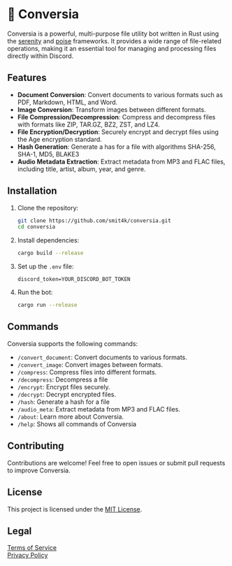 # 📁 Conversia

Conversia is a powerful, multi-purpose file utility bot written in Rust using the [serenity](https://github.com/serenity-rs/serenity) and [poise](https://github.com/serenity-rs/poise) frameworks. It provides a wide range of file-related operations, making it an essential tool for managing and processing files directly within Discord.

## Features

- **Document Conversion**: Convert documents to various formats such as PDF, Markdown, HTML, and Word.
- **Image Conversion**: Transform images between different formats.
- **File Compression/Decompression**: Compress and decompress files with formats like ZIP, TAR.GZ, BZ2, ZST, and LZ4.
- **File Encryption/Decryption**: Securely encrypt and decrypt files using the Age encryption standard.
- **Hash Generation**: Generate a has for a file with algorithms SHA-256, SHA-1, MD5, BLAKE3
- **Audio Metadata Extraction**: Extract metadata from MP3 and FLAC files, including title, artist, album, year, and genre.

## Installation

1. Clone the repository:

   ```bash
   git clone https://github.com/smit4k/conversia.git
   cd conversia
   ```

2. Install dependencies:

   ```bash
   cargo build --release
   ```

3. Set up the `.env` file:

   ```env
   discord_token=YOUR_DISCORD_BOT_TOKEN
   ```

4. Run the bot:

   ```bash
   cargo run --release
   ```

## Commands

Conversia supports the following commands:

- `/convert_document`: Convert documents to various formats.
- `/convert_image`: Convert images between formats.
- `/compress`: Compress files into different formats.
- `/decompress`: Decompress a file
- `/encrypt`: Encrypt files securely.
- `/decrypt`: Decrypt encrypted files.
- `/hash`: Generate a hash for a file
- `/audio_meta`: Extract metadata from MP3 and FLAC files.
- `/about`: Learn more about Conversia.
- `/help`: Shows all commands of Conversia

## Contributing

Contributions are welcome! Feel free to open issues or submit pull requests to improve Conversia.

## License

This project is licensed under the [MIT License](LICENSE).

## Legal

[Terms of Service](TERMS_OF_SERVICE.md) <br>
[Privacy Policy](PRIVACY_POLICY.md)
